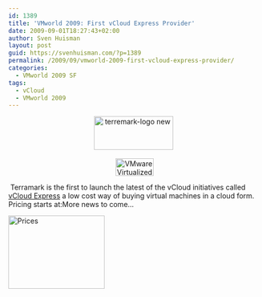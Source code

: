 ```yaml
---
id: 1389
title: 'VMworld 2009: First vCloud Express Provider'
date: 2009-09-01T18:27:43+02:00
author: Sven Huisman
layout: post
guid: https://svenhuisman.com/?p=1389
permalink: /2009/09/vmworld-2009-first-vcloud-express-provider/
categories:
  - VMworld 2009 SF
tags:
  - vCloud
  - VMworld 2009
---
```

<p style="text-align: center;">
  <a href="https://svenhuisman.com/wp-content/uploads/2009/09/terremark-logo-new.png"><img class="size-full wp-image-1394 aligncenter" title="terremark-logo new" src="https://svenhuisman.com/wp-content/uploads/2009/09/terremark-logo-new.png" alt="terremark-logo new" width="158" height="67" /></a> 
</p>

<p style="text-align: center;">
  <a href="https://svenhuisman.com/wp-content/uploads/2009/09/VMware-Virtualized.PNG"><img class="size-full wp-image-1392 aligncenter" title="VMware Virtualized" src="https://svenhuisman.com/wp-content/uploads/2009/09/VMware-Virtualized.PNG" alt="VMware Virtualized" width="76" height="35" srcset="https://svenhuisman.com/wp-content/uploads/2009/09/VMware-Virtualized.PNG 76w, https://svenhuisman.com/wp-content/uploads/2009/09/VMware-Virtualized-75x35.PNG 75w" sizes="(max-width: 76px) 100vw, 76px" /></a>
</p>

 Terramark is the first to launch the latest of the vCloud initiatives called [vCloud Express](https://vcloudexpress.terremark.com/) a low cost way of buying virtual machines in a cloud form. Pricing starts at:[](https://svenhuisman.com/wp-content/uploads/2009/09/Prices.PNG)More news to come&#8230;

<img class="size-full wp-image-1390 aligncenter" title="Prices" src="https://svenhuisman.com/wp-content/uploads/2009/09/Prices.PNG" alt="Prices" width="192" height="146" />